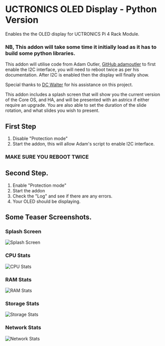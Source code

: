 # UCTRONICS OLED Display - Python Version

Enables the the OLED display for UCTRONICS Pi 4 Rack Module.

### NB, This addon will take some time it initially load as it has to build some python libraries. 

This addon will utilise code from Adam Outler, [GitHub adamoutler](https://github.com/adamoutler/HassOSConfigurator/tree/main/Pi4EnableI2C) to first enable the I2C interface, you will need to reboot twice as per his documentation. After I2C is enabled then the display will finally show.

Special thanks to [DC Walter](https://github.com/dcwalter) for his assistance on this project.

This addon includes a splash screen that will show you the current  version of the Core OS, and HA, and will be presented with an astricx if either require an upgrade. You are also able to set the duration of the slide rotation, and what slides you wish to present.


## First Step
1. Disable "Protection mode"
2. Start the addon, this will allow Adam's script to enable I2C interface. 
### MAKE SURE YOU REBOOT TWICE

## Second Step.
1. Enable "Protection mode"
2. Start the addon
3. Check the "Log" and see if there are any errors.
4. Your OLED should be displaying.

## Some Teaser Screenshots.
### Splash Screen
![Splash Screen](https://github.com/garethcheyne/HomeAssistant/raw/main/UCTronics%20OLED%20Display/python/img/examples/splash.png?raw=true)
### CPU Stats
![CPU Stats](https://github.com/garethcheyne/HomeAssistant/raw/main/UCTronics%20OLED%20Display/python/img/examples/cpu.png?raw=true)
### RAM Stats
![RAM Stats](https://github.com/garethcheyne/HomeAssistant/raw/main/UCTronics%20OLED%20Display/python/img/examples/memory.png?raw=true)
### Storage Stats
![Storage Stats](https://github.com/garethcheyne/HomeAssistant/raw/main/UCTronics%20OLED%20Display/python/img/examples/storage.png?raw=true)
### Network Stats
![Network Stats](https://github.com/garethcheyne/HomeAssistant/raw/main/UCTronics%20OLED%20Display/python/img/examples/network.png?raw=true)
